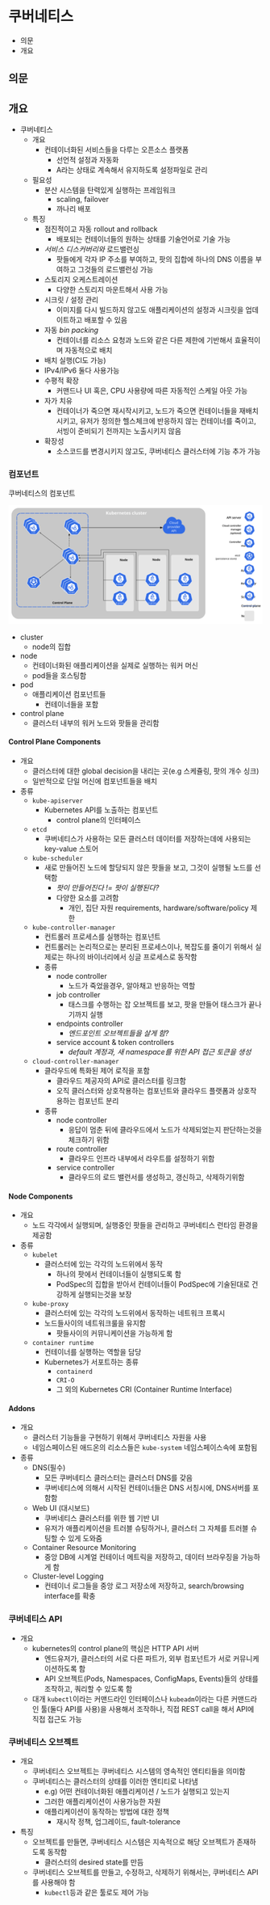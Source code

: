 # 쿠버네티스

- 의문
- 개요

## 의문

## 개요

- 쿠버네티스
  - 개요
    - 컨테이너화된 서비스들을 다루는 오픈소스 플랫폼
      - 선언적 설정과 자동화
      - A라는 상태로 계속해서 유지하도록 설정파일로 관리
  - 필요성
    - 분산 시스템을 탄력있게 실행하는 프레임워크
      - scaling, failover
      - 까나리 배포
  - 특징
    - 점진적이고 자동 rollout and rollback
      - 배포되는 컨테이너들의 원하는 상태를 기술언어로 기술 가능
    - *서비스 디스커버리와* 로드밸런싱
      - 팟들에게 각자 IP 주소를 부여하고, 팟의 집합에 하나의 DNS 이름을 부여하고 그것들의 로드밸런싱 가능
    - 스토리지 오케스트레이션
      - 다양한 스토리지 마운트해서 사용 가능
    - 시크릿 / 설정 관리
      - 이미지를 다시 빌드하지 않고도 애플리케이션의 설정과 시크릿을 업데이트하고 배포할 수 있음
    - 자동 *bin packing*
      - 컨테이너를 리소스 요청과 노드와 같은 다른 제한에 기반해서 효율적이며 자동적으로 배치
    - 배치 실행(CI도 가능)
    - IPv4/IPv6 둘다 사용가능
    - 수평적 확장
      - 커맨드나 UI 혹은, CPU 사용량에 따른 자동적인 스케일 아웃 가능
    - 자가 치유
      - 컨테이너가 죽으면 재시작시키고, 노드가 죽으면 컨테이너들을 재배치 시키고, 유저가 정의한 헬스체크에 반응하지 않는 컨테이너를 죽이고, 서빙이 준비되기 전까지는 노출시키지 않음
    - 확장성
      - 소스코드를 변경시키지 않고도, 쿠버네티스 클러스터에 기능 추가 가능

### 컴포넌트

쿠버네티스의 컴포넌트

![](./images/components-of-kubernetes1.svg)

- cluster
  - node의 집합
- node
  - 컨테이너화된 애플리케이션을 실제로 실행하는 워커 머신
  - pod들을 호스팅함
- pod
  - 애플리케이션 컴포넌트들
    - 컨테이너들을 포함
- control plane
  - 클러스터 내부의 워커 노드와 팟들을 관리함

#### Control Plane Components

- 개요
  - 클러스터에 대한 global decision을 내리는 곳(e.g 스케쥴링, 팟의 개수 싱크)
  - 일반적으로 단일 머신에 컴포넌트들을 배치
- 종류
  - `kube-apiserver`
    - Kubernetes API를 노출하는 컴포넌트
      - control plane의 인터페이스
  - `etcd`
    - 쿠버네티스가 사용하는 모든 클러스터 데이터를 저장하는데에 사용되는 key-value 스토어
  - `kube-scheduler`
    - 새로 만들어진 노드에 할당되지 않은 팟들을 보고, 그것이 실행될 노드를 선택함
      - *팟이 만들어진다 != 팟이 실행된다?*
      - 다양한 요소를 고려함
        - 개인, 집단 자원 requirements, hardware/software/policy 제한
  - `kube-controller-manager`
    - 컨트롤러 프로세스를 실행하는 컴포넌트
    - 컨트롤러는 논리적으로는 분리된 프로세스이나, 복잡도를 줄이기 위해서 실제로는 하나의 바이너리에서 싱글 프로세스로 동작함
    - 종류
      - node controller
        - 노드가 죽었을경우, 알아채고 반응하는 역할
      - job controller
        - 태스크를 수행하는 잡 오브젝트를 보고, 팟을 만들어 태스크가 끝나기까지 실행
      - endpoints controller
        - *엔드포인트 오브젝트들을 살게 함?*
      - service account & token controllers
        - *default 계정과, 새 namespace를 위한 API 접근 토큰을 생성*
  - `cloud-controller-manager`
    - 클라우드에 특화된 제어 로직을 포함
      - 클라우드 제공자의 API로 클러스터를 링크함
      - 오직 클러스터와 상호작용하는 컴포넌트와 클라우드 플랫폼과 상호작용하는 컴포넌트 분리
    - 종류
      - node controller
        - 응답이 멈춘 뒤에 클라우드에서 노드가 삭제되었는지 판단하는것을 체크하기 위함
      - route controller
        - 클라우드 인프라 내부에서 라우트를 설정하기 위함
      - service controller
        - 클라우드의 로드 밸런서를 생성하고, 갱신하고, 삭제하기위함

#### Node Components

- 개요
  - 노드 각각에서 실행되며, 실행중인 팟들을 관리하고 쿠버네티스 런타임 환경을 제공함
- 종류
  - `kubelet`
    - 클러스터에 있는 각각의 노드위에서 동작
      - 하나의 팟에서 컨테이너들이 실행되도록 함
      - PodSpec의 집합을 받아서 컨테이너들이 PodSpec에 기술된대로 건강하게 실행되는것을 보장
  - `kube-proxy`
    - 클러스터에 있는 각각의 노드위에서 동작하는 네트워크 프록시
    - 노드들사이의 네트워크룰을 유지함
      - 팟들사이의 커뮤니케이션을 가능하게 함
  - `container runtime`
    - 컨테이너를 실행하는 역할을 담당
    - Kubernetes가 서포트하는 종류
      - `containerd`
      - `CRI-O`
      - 그 외의 Kubernetes CRI (Container Runtime Interface)

#### Addons

- 개요
  - 클러스터 기능들을 구현하기 위해서 쿠버네티스 자원을 사용
  - 네임스페이스된 애드온의 리소스들은 `kube-system` 네임스페이스속에 포함됨
- 종류
  - DNS(필수)
    - 모든 쿠버네티스 클러스터는 클러스터 DNS를 갖음
    - 쿠버네티스에 의해서 시작된 컨테이너들은 DNS 서칭시에, DNS서버를 포함함
  - Web UI (대시보드)
    - 쿠버네티스 클러스터를 위한 웹 기반 UI
    - 유저가 애플리케이션을 트러블 슈팅하거나, 클러스터 그 자체를 트러블 슈팅할 수 있게 도와줌
  - Container Resource Monitoring
    - 중앙 DB에 시계얼 컨테이너 메트릭을 저장하고, 데이터 브라우징을 가능하게 함
  - Cluster-level Logging
    - 컨테이너 로그들을 중앙 로그 저장소에 저장하고, search/browsing interface를 확충

### 쿠버네티스 API

- 개요
  - kubernetes의 control plane의 핵심은 HTTP API 서버
    - 엔드유저가, 클러스터의 서로 다른 파트가, 외부 컴포넌트가 서로 커뮤니케이션하도록 함
    - API 오브젝트(Pods, Namespaces, ConfigMaps, Events)들의 상태를 조작하고, 쿼리할 수 있도록 함
  - 대개 `kubectl`이라는 커맨드라인 인터페이스나 `kubeadm`이라는 다른 커맨드라인 툴(둘다 API를 사용)을 사용해서 조작하나, 직접 REST call을 해서 API에 직접 접근도 가능

### 쿠버네티스 오브젝트

- 개요
  - 쿠버네티스 오브젝트는 쿠버네티스 시스템의 영속적인 엔티티들을 의미함
  - 쿠버네티스는 클러스터의 상태를 이러한 엔티티로 나타냄
    - e.g) 어떤 컨테이너화된 애플리케이션 / 노드가 실행되고 있는지
    - 그러한 애플리케이션이 사용가능한 자원
    - 애플리케이션이 동작하는 방법에 대한 정책
      - 재시작 정책, 업그레이드, fault-tolerance
- 특징
  - 오브젝트를 만들면, 쿠버네티스 시스템은 지속적으로 해당 오브젝트가 존재하도록 동작함
    - 클러스터의 desired state를 만듬
  - 쿠버네티스 오브젝트를 만들고, 수정하고, 삭제하기 위해서는, 쿠버네티스 API를 사용해야 함
    - `kubectl`등과 같은 툴로도 제어 가능
